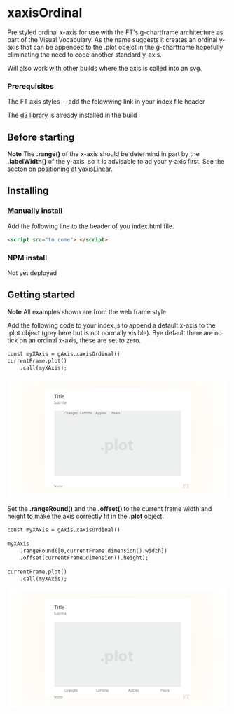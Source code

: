 # xaxisOrdinal

Pre styled ordinal x-axis for use with the FT's g-chartframe architecture as part of the Visual Vocabulary. As the name suggests it creates an ordinal y-axis that can be appended to the .plot obejct in the g-chartframe hopefully eliminating the need to code another standard y-axis.

Will also work with other builds where the axis is called into an svg.

### Prerequisites
The FT axis styles---add the folowwing link in your index file header

The [d3 library](https://d3js.org/) is already installed in the build

## Before starting

<b>Note</b> The <b>.range()</b> of the x-axis should be determind in part by the <b>.labelWidth()</b> of the y-axis, so it is advisable to ad your y-axis first. See the secton on positioning at [yaxisLinear](https://github.com/ft-interactive/g-yaxislinear).

## Installing
### Manually install

Add the following line to the header of you index.html file.

``` html
<script src="to come"> </script>

```
### NPM install
Not yet deployed

## Getting started
<b>Note</b> All examples shown are from the web frame style

Add the following code to your index.js to append a default x-axis to the .plot object (grey here but is not normally visible). Bye default there are no tick on an ordinal x-axis, these are set to zero.

```
const myXAxis = gAxis.xaxisOrdinal()
currentFrame.plot()
	.call(myXAxis);
```

![alt tag](https://github.com/ft-interactive/g-xaxisOrdinal/blob/master/images/default.png)

Set the <b>.rangeRound()</b> and the <b> .offset() </b> to the current frame width and height to make the axis correctly fit in the <b>.plot</b> object.

```
const myXAxis = gAxis.xaxisOrdinal()

myXAxis
	.rangeRound([0,currentFrame.dimension().width])
	.offset(currentFrame.dimension().height);

currentFrame.plot()
	.call(myXAxis);
```

![alt tag](https://github.com/ft-interactive/g-xaxisOrdinal/blob/master/images/position.png)









